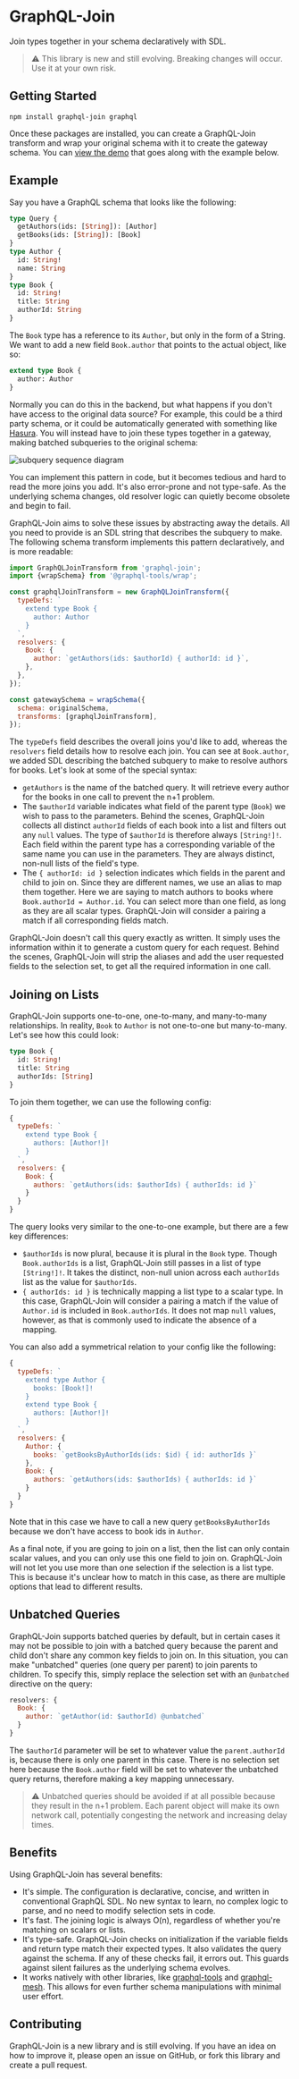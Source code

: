 # GraphQL-Join

Join types together in your schema declaratively with SDL.

> :warning: This library is new and still evolving. Breaking changes will occur. Use it at your own risk.

## Getting Started

```
npm install graphql-join graphql
```

Once these packages are installed, you can create a GraphQL-Join transform and wrap your original schema with it to create the gateway schema. You can [view the demo](https://codesandbox.io/s/github/jakeblaxon/graphql-join-demo) that goes along with the example below.

## Example

Say you have a GraphQL schema that looks like the following:

```graphql
type Query {
  getAuthors(ids: [String]): [Author]
  getBooks(ids: [String]): [Book]
}
type Author {
  id: String!
  name: String
}
type Book {
  id: String!
  title: String
  authorId: String
}
```

The `Book` type has a reference to its `Author`, but only in the form of a String. We want to add a new field `Book.author` that points to the actual object, like so:

```graphql
extend type Book {
  author: Author
}
```

Normally you can do this in the backend, but what happens if you don't have access to the original data source? For example, this could be a third party schema, or it could be automatically generated with something like [Hasura](https://hasura.io). You will instead have to join these types together in a gateway, making batched subqueries to the original schema:

![subquery sequence diagram](./images/subquery_sequence_diagram.png)

<!--
note right of Client: getBooks {id, author {name}}
Client->Gateway:
note right of Gateway: getBooks {id, authorId}
Gateway->Schema:
Schema->Gateway:
note right of Gateway: getAuthors(ids: [...]) {id, name}
Gateway->Schema:
Schema->Gateway:
note over Gateway: join Authors to Books\nbased on authorId
Gateway->Client:
-->

You can implement this pattern in code, but it becomes tedious and hard to read the more joins you add. It's also error-prone and not type-safe. As the underlying schema changes, old resolver logic can quietly become obsolete and begin to fail.

GraphQL-Join aims to solve these issues by abstracting away the details. All you need to provide is an SDL string that describes the subquery to make. The following schema transform implements this pattern declaratively, and is more readable:

```js
import GraphQLJoinTransform from 'graphql-join';
import {wrapSchema} from '@graphql-tools/wrap';

const graphqlJoinTransform = new GraphQLJoinTransform({
  typeDefs: `
    extend type Book {
      author: Author
    }
  `,
  resolvers: {
    Book: {
      author: `getAuthors(ids: $authorId) { authorId: id }`,
    },
  },
});

const gatewaySchema = wrapSchema({
  schema: originalSchema,
  transforms: [graphqlJoinTransform],
});
```

The `typeDefs` field describes the overall joins you'd like to add, whereas the `resolvers` field details how to resolve each join. You can see at `Book.author`, we added SDL describing the batched subquery to make to resolve authors for books. Let's look at some of the special syntax:

- `getAuthors` is the name of the batched query. It will retrieve every author for the books in one call to prevent the n+1 problem.
- The `$authorId` variable indicates what field of the parent type (`Book`) we wish to pass to the parameters. Behind the scenes, GraphQL-Join collects all distinct `authorId` fields of each book into a list and filters out any `null` values. The type of `$authorId` is therefore always `[String!]!`. Each field within the parent type has a corresponding variable of the same name you can use in the parameters. They are always distinct, non-null lists of the field's type.
- The `{ authorId: id }` selection indicates which fields in the parent and child to join on. Since they are different names, we use an alias to map them together. Here we are saying to match authors to books where `Book.authorId = Author.id`. You can select more than one field, as long as they are all scalar types. GraphQL-Join will consider a pairing a match if all corresponding fields match.

GraphQL-Join doesn't call this query exactly as written. It simply uses the information within it to generate a custom query for each request. Behind the scenes, GraphQL-Join will strip the aliases and add the user requested fields to the selection set, to get all the required information in one call.

## Joining on Lists

GraphQL-Join supports one-to-one, one-to-many, and many-to-many relationships. In reality, `Book` to `Author` is not one-to-one but many-to-many. Let's see how this could look:

```graphql
type Book {
  id: String!
  title: String
  authorIds: [String]
}
```

To join them together, we can use the following config:

```js
{
  typeDefs: `
    extend type Book {
      authors: [Author!]!
    }
  `,
  resolvers: {
    Book: {
      authors: `getAuthors(ids: $authorIds) { authorIds: id }`
    }
  }
}
```

The query looks very similar to the one-to-one example, but there are a few key differences:

- `$authorIds` is now plural, because it is plural in the `Book` type. Though `Book.authorIds` is a list, GraphQL-Join still passes in a list of type `[String!]!`. It takes the distinct, non-null union across each `authorIds` list as the value for `$authorIds`.
- `{ authorIds: id }` is technically mapping a list type to a scalar type. In this case, GraphQL-Join will consider a pairing a match if the value of `Author.id` is included in `Book.authorIds`. It does not map `null` values, however, as that is commonly used to indicate the absence of a mapping.

You can also add a symmetrical relation to your config like the following:

```js
{
  typeDefs: `
    extend type Author {
      books: [Book!]!
    }
    extend type Book {
      authors: [Author!]!
    }
  `,
  resolvers: {
    Author: {
      books: `getBooksByAuthorIds(ids: $id) { id: authorIds }`
    },
    Book: {
      authors: `getAuthors(ids: $authorIds) { authorIds: id }`
    }
  }
}
```

Note that in this case we have to call a new query `getBooksByAuthorIds` because we don't have access to book ids in `Author`.

As a final note, if you are going to join on a list, then the list can only contain scalar values, and you can only use this one field to join on. GraphQL-Join will not let you use more than one selection if the selection is a list type. This is because it's unclear how to match in this case, as there are multiple options that lead to different results.

## Unbatched Queries

GraphQL-Join supports batched queries by default, but in certain cases it may not be possible to join with a batched query because the parent and child don't share any common key fields to join on. In this situation, you can make "unbatched" queries (one query per parent) to join parents to children. To specify this, simply replace the selection set with an `@unbatched` directive on the query:

```js
resolvers: {
  Book: {
    author: `getAuthor(id: $authorId) @unbatched`
  }
}
```

The `$authorId` parameter will be set to whatever value the `parent.authorId` is, because there is only one parent in this case. There is no selection set here because the `Book.author` field will be set to whatever the unbatched query returns, therefore making a key mapping unnecessary.

> :warning: Unbatched queries should be avoided if at all possible because they result in the n+1 problem. Each parent object will make its own network call, potentially congesting the network and increasing delay times.

## Benefits

Using GraphQL-Join has several benefits:

- It's simple. The configuration is declarative, concise, and written in conventional GraphQL SDL. No new syntax to learn, no complex logic to parse, and no need to modify selection sets in code.
- It's fast. The joining logic is always O(n), regardless of whether you're matching on scalars or lists.
- It's type-safe. GraphQL-Join checks on initialization if the variable fields and return type match their expected types. It also validates the query against the schema. If any of these checks fail, it errors out. This guards against silent failures as the underlying schema evolves.
- It works natively with other libraries, like [graphql-tools](https://www.graphql-tools.com) and [graphql-mesh](https://www.graphql-mesh.com). This allows for even further schema manipulations with minimal user effort.

## Contributing

GraphQL-Join is a new library and is still evolving. If you have an idea on how to improve it, please open an issue on GitHub, or fork this library and create a pull request.
